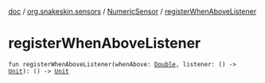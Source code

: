 [doc](../../index.md) / [org.snakeskin.sensors](../index.md) / [NumericSensor](index.md) / [registerWhenAboveListener](./register-when-above-listener.md)

# registerWhenAboveListener

`fun registerWhenAboveListener(whenAbove: `[`Double`](https://kotlinlang.org/api/latest/jvm/stdlib/kotlin/-double/index.html)`, listener: () -> `[`Unit`](https://kotlinlang.org/api/latest/jvm/stdlib/kotlin/-unit/index.html)`): () -> `[`Unit`](https://kotlinlang.org/api/latest/jvm/stdlib/kotlin/-unit/index.html)
